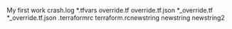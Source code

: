 My first work
crash.log
*.tfvars
override.tf
override.tf.json
*_override.tf
*_override.tf.json
.terraformrc
terraform.rcnewstring
newstring
newstring2
